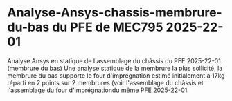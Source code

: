 # Analyse-Ansys-chassis-membrure-du-bas du PFE de MEC795 2025-22-01

Analyse Ansys en statique de l'assemblage du châssis du PFE 2025-22-01. (membrure du bas)
Une analyse statique de la membrure la plus sollicité, la membrure du bas supporte le four d'imprégnation
estimé initialement à 17kg réparti en 2 points sur 2 membrures (voir l'assemblage du châssis et
l'assemblage du four d'imprégnationdu même PFE 2025-22-01. 
